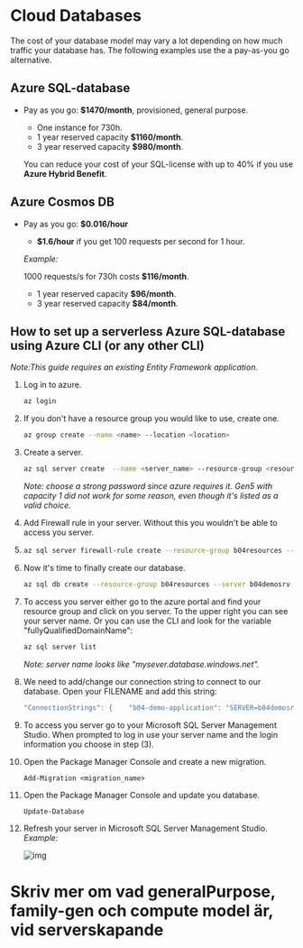 # Cloud Databases

The cost of your database model may vary a lot depending on how much traffic your database has. The following examples use the a pay-as-you go alternative.

## Azure SQL-database

* Pay as you go: **$1470/month**, provisioned, general purpose.

  - One instance for 730h.
  - 1 year reserved capacity **$1160/month**.
  - 3 year reserved capacity **$980/month**.

  You can reduce your cost of your SQL-license with up to 40% if you use **Azure Hybrid Benefit**. 


## Azure Cosmos DB

* Pay as you go: **$0.016/hour**

  - **$1.6/hour** if you get 100 requests per second for 1 hour.

  *Example:*

  1000 requests/s for 730h  costs **$116/month**.

  * 1 year reserved capacity **$96/month**.
  * 3 year reserved capacity **$84/month**.



## How to set up a serverless Azure SQL-database using Azure CLI (or any other CLI)

*Note:This guide requires an existing Entity Framework application.*

1. Log in to azure.

   ```bash
   az login
   ```

2. If you don't have a resource group you would like to use, create one.

   ```bash
   az group create --name <name> --location <location>
   ```

3. Create a server.

   ```bash
   az sql server create  --name <server_name> --resource-group <resourse_group> --location <location> --admin-user <username> --admin-password <password>
   ```

   *Note: choose a strong password since azure requires it.*
   *Gen5 with capacity 1 did not work for some reason, even though it's listed as a valid choice.*

4. Add Firewall rule in your server. Without this you wouldn't be able to access you server.

5. ```bash
   az sql server firewall-rule create --resource-group b04resources --server b04demosrv -n AllowYourIp --start-ip-address 0.0.0.0 --end-ip-address 0.0.0.0
   ```

6. Now it's time to finally create our database.

   ```bash
   az sql db create --resource-group b04resources --server b04demosrv --name b04demo-db --edition GeneralPurpose --family Gen5 --capacity 2 --compute-model Serverless --auto-pause-delay 120
   ```

7. To access you server either go to the azure portal and find your resource group and click on you server. To the upper right you can see your server name.
   Or you can use the CLI and look for the variable "fullyQualifiedDomainName":

   ```bash
   az sql server list
   ```

   *Note: server name looks like "mysever.database.windows.net".*

8. We need to add/change our connection string to connect to our database. Open your FILENAME and add this string:

   ```c#
   "ConnectionStrings": {    "b04-demo-application": "SERVER=b04demosrv.database.windows.net;DATABASE=b04demo.-;user=b04admin;password=***\****;"
   ```

9. To access you server go to your Microsoft SQL Server Management Studio. When prompted to log in use your server name and the login information you choose in step (3).

10. Open the Package Manager Console and create a new migration.

    ```nuget
    Add-Migration <migration_name>
    ```

11. Open the Package Manager Console and update you database.

    ```nuget
    Update-Database
    ```

12. Refresh your server in Microsoft SQL Server Management Studio.
    *Example:*
    
    ![img](https://cdn.discordapp.com/attachments/280760711620067330/755004528935436348/unknown.png)

# Skriv mer om vad generalPurpose, family-gen och compute model är, vid serverskapande
